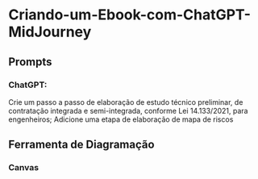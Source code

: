 # Criando-um-Ebook-com-ChatGPT-MidJourney
## Prompts
### ChatGPT:
Crie um passo a passo de elaboração de estudo técnico preliminar, de contratação integrada e semi-integrada, conforme Lei 14.133/2021, para engenheiros;
Adicione uma etapa de elaboração de mapa de riscos

## Ferramenta de Diagramação
### Canvas

